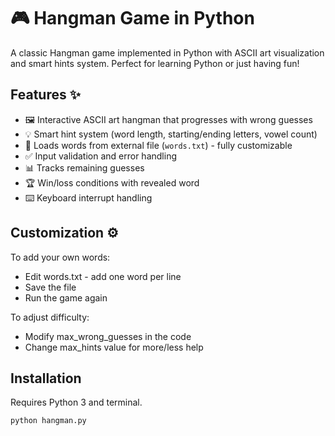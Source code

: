 # 🎮 Hangman Game in Python

A classic Hangman game implemented in Python with ASCII art visualization and smart hints system. Perfect for learning Python or just having fun!

## Features ✨

- 🖼️ Interactive ASCII art hangman that progresses with wrong guesses
- 💡 Smart hint system (word length, starting/ending letters, vowel count)
- 📖 Loads words from external file (`words.txt`) - fully customizable
- ✅ Input validation and error handling
- 📊 Tracks remaining guesses
- 🏆 Win/loss conditions with revealed word
- ⌨️ Keyboard interrupt handling

## Customization ⚙️
To add your own words:
 - Edit words.txt - add one word per line
 - Save the file
 - Run the game again

To adjust difficulty:
 - Modify max_wrong_guesses in the code
 - Change max_hints value for more/less help
   
## Installation 

Requires Python 3 and terminal.

```bash
python hangman.py
